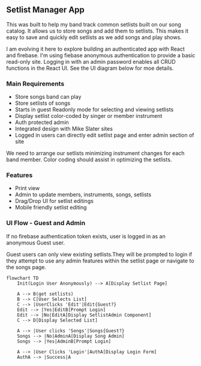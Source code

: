 ## Setlist Manager App

This was built to help my band track common setlists built on our song catalog. It allows us to store songs and add them to setlists. This makes it easy to save and quickly edit setlists as we add songs and play shows.

I am evolving it here to explore building an authenticated app with React and firebase. I'm using fiebase anonymous authentication to provide a basic read-only site. Logging in with an admin password enables all CRUD functions in the React UI. See the UI diagram below for moe details.

### Main Requirements

- Store songs band can play
- Store setlists of songs
- Starts in guest Readonly mode for selecting and viewing setlists
- Display setlist color-coded by singer or member instrument
- Auth protected admin
- Integrated design with Mike Slater sites
- Logged in users can directly edit setlist page and enter admin section of site

We need to arrange our setlists minimizing instrument changes for each band member. Color coding should assist in optimizing the setlists.

### Features

- Print view
- Admin to update members, instruments, songs, setlists
- Drag/Drop UI for setlist editings
- Mobile friendly setlist editing

### UI Flow - Guest and Admin

If no firebase authentication token exists, user is logged in as an anonymous Guest user. 

Guest users can only view existing setlists.They will be prompted to login if they attempt to use any admin features within the setlist page or navigate to the songs page.

```mermaid
flowchart TD
    Init(Login User Anonymously) --> A[Display Setlist Page]

    A --> B(get setlists)
    B --> C[User Selects List]
    C --> |UserClicks 'Edit'|Edit{Guest?}
    Edit --> |Yes|EditB[Prompt Login]
    Edit --> |No|EditA[Display SetlistAdmin Component]
    C --> D[Display Selected List]
    
    A --> |User clicks 'Songs'|Songs{Guest?}
    Songs --> |No|AdminA[Display Song Admin]
    Songs --> |Yes|AdminB[Prompt Login]

    A --> |User Clicks 'Login'|AuthA[Display Login Form]
    AuthA --> |Success|A
```


